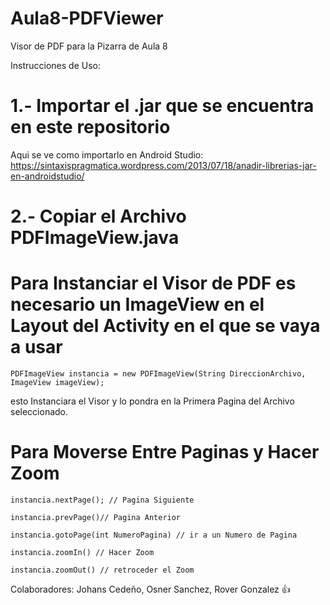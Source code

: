 # Aula8-PDFViewer
Visor de PDF para la Pizarra de Aula 8 

Instrucciones de Uso: 

# 1.- Importar el .jar que se encuentra en este repositorio

  Aqui se ve como importarlo en Android Studio:
  https://sintaxispragmatica.wordpress.com/2013/07/18/anadir-librerias-jar-en-androidstudio/
  
# 2.- Copiar el Archivo PDFImageView.java 

# Para Instanciar el Visor de PDF es necesario un ImageView en el Layout del Activity en el que se vaya a usar
  ```
  PDFImageView instancia = new PDFImageView(String DireccionArchivo, ImageView imageView);
  ```
  esto Instanciara el Visor y lo pondra en la Primera Pagina del Archivo seleccionado.
  
# Para Moverse Entre Paginas y Hacer Zoom
  ```
  instancia.nextPage(); // Pagina Siguiente
  
  instancia.prevPage()// Pagina Anterior
  
  instancia.gotoPage(int NumeroPagina) // ir a un Numero de Pagina
  
  instancia.zoomIn() // Hacer Zoom
  
  instancia.zoomOut() // retroceder el Zoom
  ```

Colaboradores: Johans Cedeño, Osner Sanchez, Rover Gonzalez :+1:





